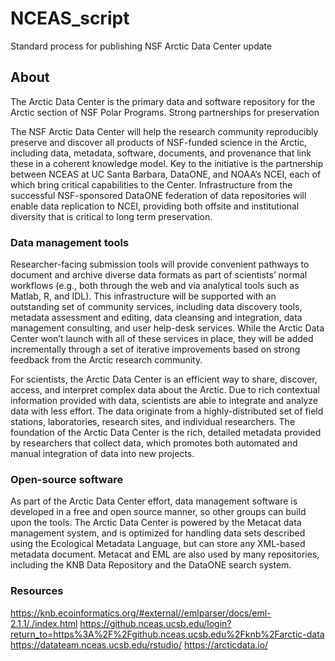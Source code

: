 # NCEAS_script
Standard process for publishing NSF Arctic Data Center update 

## About
The Arctic Data Center is the primary data and software repository for the Arctic section of NSF Polar Programs.
Strong partnerships for preservation

The NSF Arctic Data Center will help the research community reproducibly preserve and discover all products of NSF-funded science in the Arctic, including data, metadata, software, documents, and provenance that link these in a coherent knowledge model. Key to the initiative is the partnership between NCEAS at UC Santa Barbara, DataONE, and NOAA’s NCEI, each of which bring critical capabilities to the Center. Infrastructure from the successful NSF-sponsored DataONE federation of data repositories will enable data replication to NCEI, providing both offsite and institutional diversity that is critical to long term preservation.

### Data management tools
Researcher-facing submission tools will provide convenient pathways to document and archive diverse data formats as part of scientists’ normal workflows (e.g., both through the web and via analytical tools such as Matlab, R, and IDL). This infrastructure will be supported with an outstanding set of community services, including data discovery tools, metadata assessment and editing, data cleansing and integration, data management consulting, and user help-desk services. While the Arctic Data Center won’t launch with all of these services in place, they will be added incrementally through a set of iterative improvements based on strong feedback from the Arctic research community.

For scientists, the Arctic Data Center is an efficient way to share, discover, access, and interpret complex data about the Arctic. Due to rich contextual information provided with data, scientists are able to integrate and analyze data with less effort. The data originate from a highly-distributed set of field stations, laboratories, research sites, and individual researchers. The foundation of the Arctic Data Center is the rich, detailed metadata provided by researchers that collect data, which promotes both automated and manual integration of data into new projects.

### Open-source software
As part of the Arctic Data Center effort, data management software is developed in a free and open source manner, so other groups can build upon the tools. The Arctic Data Center is powered by the Metacat data management system, and is optimized for handling data sets described using the Ecological Metadata Language, but can store any XML-based metadata document. Metacat and EML are also used by many repositories, including the KNB Data Repository and the DataONE search system.

### Resources
https://knb.ecoinformatics.org/#external//emlparser/docs/eml-2.1.1/./index.html
https://github.nceas.ucsb.edu/login?return_to=https%3A%2F%2Fgithub.nceas.ucsb.edu%2Fknb%2Farctic-data
https://datateam.nceas.ucsb.edu/rstudio/
https://arcticdata.io/
